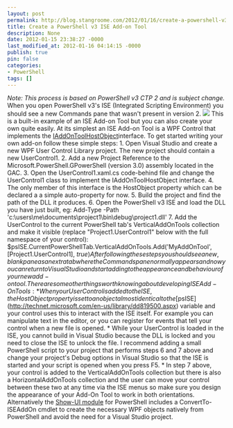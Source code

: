 ```yaml
---
layout: post
permalink: http://blog.stangroome.com/2012/01/16/create-a-powershell-v3-ise-add-on-tool/
title: Create a PowerShell v3 ISE Add-on Tool
description: None
date: 2012-01-15 23:38:27 -0000
last_modified_at: 2012-01-16 04:14:15 -0000
publish: true
pin: false
categories:
- PowerShell
tags: []
---
```

_Note: This process is based on PowerShell v3 CTP 2 and is subject change._ When you open PowerShell v3's ISE (Integrated Scripting Environment) you should see a new Commands pane that wasn't present in version 2. [![](http://blog.stangroome.com/wp-content/uploads/2012/01/commands-pane.png)](http://blog.stangroome.com/wp-content/uploads/2012/01/commands-pane.png) This is a built-in example of an ISE Add-on Tool but you can also create your own quite easily. At its simplest an ISE Add-on Tool is a WPF Control that implements the [IAddOnToolHostObject](http://msdn.microsoft.com/en-us/library/microsoft.powershell.host.ise.iaddontoolhostobject\(v=vs.85\).aspx)interface. To get started writing your own add-on follow these simple steps:
    1. Open Visual Studio and create a new WPF User Control Library project. The new project should contain a new UserControl1.
    2. Add a new Project Reference to the Microsoft.PowerShell.GPowerShell (version 3.0) assembly located in the GAC.
    3. Open the UserControl1.xaml.cs code-behind file and change the UserControl1 class to implement the IAddOnToolHostObject interface.
    4. The only member of this interface is the HostObject property which can be declared a a simple auto-property for now.
    5. Build the project and find the path of the DLL it produces.
    6. Open the PowerShell v3 ISE and load the DLL you have just built, eg: Add-Type -Path 'c:\users\me\documents\project1\bin\debug\project1.dll'
    7. Add the UserControl to the current PowerShell tab's VerticalAddOnTools collection and make it visible (replace "Project1.UserControl1" below with the full namespace of your control): $psISE.CurrentPowerShellTab.VerticalAddOnTools.Add('MyAddOnTool', [Project1.UserControl1], $true)
After following these steps you should see a new, blank pane as an extra tab where the Commands pane normally appears and now you can return to Visual Studio and start adding to the appearance and behaviour of your new add-on tool. There are some other things worth knowing about developing ISE Add-On Tools:
    * When your UserControl is added to the ISE, the HostObject property is set to an object almost identical to the [$psISE](http://technet.microsoft.com/en-us/library/dd819500.aspx) variable and your control uses this to interact with the ISE itself. For example you can manipulate text in the editor, or you can register for events that tell your control when a new file is opened.
    * While your UserControl is loaded in the ISE, you cannot build in Visual Studio because the DLL is locked and you need to close the ISE to unlock the file. I recommend adding a small PowerShell script to your project that performs steps 6 and 7 above and change your project's Debug options in Visual Studio so that the ISE is started and your script is opened when you press F5.
    * In step 7 above, your control is added to the VerticalAddOnTools collection but there is also a HorizontalAddOnTools collection and the user can move your control between these two at any time via the ISE menus so make sure you design the appearance of your Add-On Tool to work in both orientations.
Alternatively the [Show-UI module](http://showui.codeplex.com/) for PowerShell includes a ConvertTo-ISEAddOn cmdlet to create the necessary WPF objects natively from PowerShell and avoid the need for a Visual Studio project.
